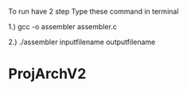 To run have 2 step
Type these command in terminal

1.) gcc -o assembler assembler.c

2.) ./assembler inputfilename outputfilename
# ProjArchV2
